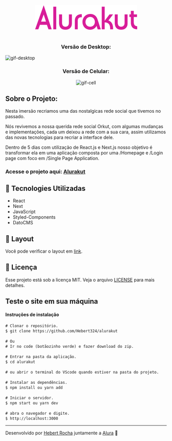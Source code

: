 <div align="center">
  <img src="https://github.com/Hebert324/alurakut/blob/main/github/Alurakut.png">
</div>

<br />

<h3 align="center">Versão de Desktop:</h3>
<img alt="gif-desktop" src="https://github.com/Hebert324/alurakut/blob/main/github/alurakut.gif">

<div align="center">
  <h3>Versão de Celular:</h3>
  <img alt="gif-cell" width="300px" src="https://github.com/Hebert324/alurakut/blob/main/github/alurakut-cell.gif">
</div>
  
## Sobre o Projeto:

Nesta imersão recriamos uma das nostalgicas rede social que tivemos no passado.

Nós revivemos a nossa querida rede social Orkut, com algumas mudanças e implementações, cada um deixou a rede com a sua cara, assim utilizamos das novas tecnologias para recriar a interface dele.

Dentro de 5 dias com utilização de React.js e Next.js nosso objetivo é transformar ela em uma aplicação composta por uma /Homepage e /Login page com foco em /Single Page Application. 

### Acesse o projeto aqui: <a href="https://alurakut-web.vercel.app/login">Alurakut</a>

## 🚀 Tecnologies Utilizadas

- React
- Next
- JavaScript
- Styled-Components
- DatoCMS

## 🔖 Layout

Você pode verificar o layout em [link](https://www.figma.com/file/UE276JTrrDHN8xP4JGHqtd/Alurakut-(Copy)). 

## :memo: Licença

Esse projeto está sob a licença MIT. Veja o arquivo [LICENSE](.github/LICENSE.md) para mais detalhes.

## Teste o site em sua máquina

#### Instruções de instalação

    # Clonar o repositório.
    $ git clone https://github.com/Hebert324/alurakut

    # Ou
    # Ir no code (botãozinho verde) e fazer download do zip.

    # Entrar na pasta da aplicação.
    $ cd alurakut
    
    # ou abrir o terminal do VScode quando estiver na pasta do projeto.

    # Instalar as dependências.
    $ npm install ou yarn add

    # Iniciar o servidor.
    $ npm start ou yarn dev
    
    # abra o navegador e digite.
    $ http://localhost:3000

---

Desenvolvido por [Hebert Rocha](https://www.linkedin.com/in/hebert-rocha-62318a1b3/) juntamente a [Alura](https://www.alura.com.br) 🤿

